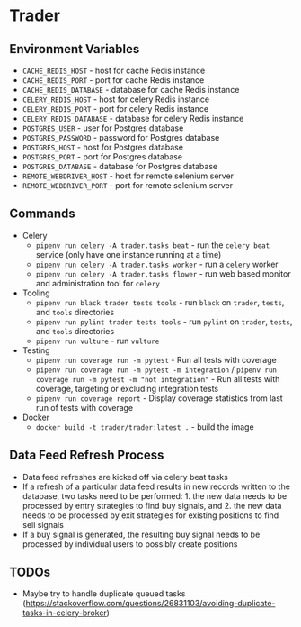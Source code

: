 # Trader

## Environment Variables

+ `CACHE_REDIS_HOST` - host for cache Redis instance
+ `CACHE_REDIS_PORT` - port for cache Redis instance
+ `CACHE_REDIS_DATABASE` - database for cache Redis instance
+ `CELERY_REDIS_HOST` - host for celery Redis instance
+ `CELERY_REDIS_PORT` - port for celery Redis instance
+ `CELERY_REDIS_DATABASE` - database for celery Redis instance
+ `POSTGRES_USER` - user for Postgres database
+ `POSTGRES_PASSWORD` - password for Postgres database
+ `POSTGRES_HOST` - host for Postgres database
+ `POSTGRES_PORT` - port for Postgres database
+ `POSTGRES_DATABASE` - database for Postgres database
+ `REMOTE_WEBDRIVER_HOST` - host for remote selenium server
+ `REMOTE_WEBDRIVER_PORT` - port for remote selenium server

## Commands

+ Celery
  + `pipenv run celery -A trader.tasks beat` - run the `celery beat` service (only have one instance running at a time)
  + `pipenv run celery -A trader.tasks worker` - run a `celery` worker
  + `pipenv run celery -A trader.tasks flower` - run web based monitor and administration tool for `celery`
+ Tooling
  + `pipenv run black trader tests tools` - run `black` on `trader`, `tests`, and `tools` directories
  + `pipenv run pylint trader tests tools` - run `pylint` on `trader`, `tests`, and `tools` directories
  + `pipenv run vulture` - run `vulture`
+ Testing
  + `pipenv run coverage run -m pytest` - Run all tests with coverage
  + `pipenv run coverage run -m pytest -m integration` / `pipenv run coverage run -m pytest -m "not integration"` - Run all tests with coverage, targeting or excluding integration tests
  + `pipenv run coverage report` - Display coverage statistics from last run of tests with coverage
+ Docker
  + `docker build -t trader/trader:latest .` - build the image

## Data Feed Refresh Process

+ Data feed refreshes are kicked off via celery beat tasks
+ If a refresh of a particular data feed results in new records written to the database, two tasks need to be performed: 1. the new data needs to be processed by entry strategies to find buy signals, and 2. the new data needs to be processed by exit strategies for existing positions to find sell signals
+ If a buy signal is generated, the resulting buy signal needs to be processed by individual users to possibly create positions

## TODOs

+ Maybe try to handle duplicate queued tasks (<https://stackoverflow.com/questions/26831103/avoiding-duplicate-tasks-in-celery-broker>)
